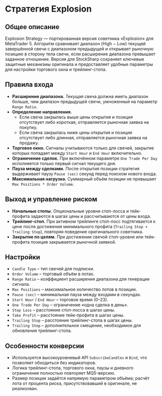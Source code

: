 # Стратегия Explosion

## Общее описание
Explosion Strategy — портированная версия советника «Explosion» для MetaTrader 5. Алгоритм сравнивает диапазон (High − Low) текущей завершённой свечи с диапазоном предыдущей и открывает рыночную позицию в сторону тела свечи, если расширение диапазона превышает заданное отношение. Версия для StockSharp сохраняет ключевые защитные механизмы оригинала и предоставляет удобные параметры для настройки торгового окна и трейлинг-стопа.

## Правила входа
- **Расширение диапазона.** Текущая свеча должна иметь диапазон больше, чем диапазон предыдущей свечи, умноженный на параметр `Range Ratio`.
- **Определение направления.**
  - Если свеча закрылась выше цены открытия и позиция отсутствует либо короткая, отправляется рыночная заявка на покупку.
  - Если свеча закрылась ниже цены открытия и позиция отсутствует либо длинная, отправляется рыночная заявка на продажу.
- **Торговое окно.** Сигналы учитываются только для свечей, закрытие которых попадает между `Start Hour` и `End Hour` включительно.
- **Ограничение сделок.** При включённом параметре `One Trade Per Day` исполняется только первый сигнал текущего дня.
- **Пауза между сделками.** После открытия позиции стратегия выдерживает паузу `Pause (sec)` секунд перед поиском нового входа.
- **Максимальная нагрузка.** Суммарный объём позиции не превышает `Max Positions * Order Volume`.

## Выход и управление риском
- **Начальные стопы.** Опциональные уровни стоп-лосса и тейк-профита задаются в шагах цены и рассчитываются от цены входа.
- **Трейлинг-стоп.** При активном трейлинге стоп-лосс подтягивается к цене после достижения минимального профита (`Trailing Stop + Trailing Step`), повторяя поведение оригинального советника.
- **Закрытие по целям.** При достижении свечой стоп-уровня или тейк-профита позиция закрывается рыночной заявкой.

## Настройки
- `Candle Type` – тип свечей для подписки.
- `Order Volume` – торговый объём в лотах.
- `Range Ratio` – коэффициент расширения диапазона для генерации сигнала.
- `Max Positions` – максимальное количество лотов в позиции.
- `Pause (sec)` – минимальная пауза между входами в секундах.
- `Start Hour` / `End Hour` – торговое время (0–23).
- `One Trade Per Day` – ограничение «одна сделка в день».
- `Stop Loss` – расстояние стоп-лосса в шагах цены.
- `Take Profit` – расстояние тейк-профита в шагах цены.
- `Trailing Stop` – расстояние трейлинг-стопа в шагах цены.
- `Trailing Step` – дополнительное смещение, необходимое для обновления трейлинг-стопа.

## Особенности конверсии
- Используется высокоуровневый API `SubscribeCandles` и `Bind`, что позволяет обходиться без индикаторов.
- Логика трейлинг-стопа, торгового окна, паузы и дневного ограничения полностью повторяет MQ5-версию.
- Размер позиции задаётся напрямую параметром объёма; расчёт лота от процента риска, присутствовавший в оригинале, не реализован.
